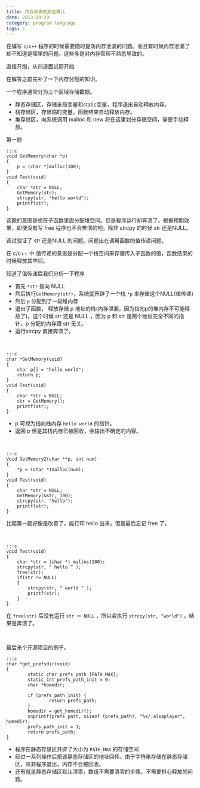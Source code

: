 ```yaml
---
title: 内存侧漏的那些事儿
date: 2013-10-29
category: program language
tags: c
---
```


在编写 `c/c++` 程序的时候需要随时提防内存泄漏的问题。而且有时候内存泄漏了却不知道是哪里的问题。这些多是对内存管理不熟悉导致的。
<!-- excerpt -->

直接开炮，从四道面试题开始

在解答之前先补了一下内存分配的知识。

一个程序通常分为三个区域存储数据。

+ 静态存储区，存储全局变量和static变量，程序退出自动释放内存。
+ 栈存储区，存储临时变量，函数结束自动释放内存。
+ 堆存储区，向系统调用 malloc 和 new 将在这里划分存储空间，需要手动释放。

第一题

    :::c
    void GetMemory(char *p) 
    { 
        p = (char *)malloc(100); 
    } 
    void Test(void)   
    { 
        char *str = NULL; 
        GetMemory(str);  
        strcpy(str, "hello world"); 
        printf(str); 
    } 
 

这题的意图是想在子函数里面分配堆空间。但是程序运行却奔溃了。根据预期效果，即使没有写 free 程序也不会奔溃的吧。除非 strcpy 的时候 str 还是NULL。

调试验证了 str 还是NULL 的问题。问题出在调用函数的值传递问题。

在 c/c++ 中 值传递的意思是分配一个栈空间来存储传入子函数的值，函数结束的时候释放其空间。

知道了值传递后我们分析一下程序

+ 首先 `*str` 指向 NULL
+ 然后执行`GetMemory(str)`，系统就开辟了一个栈 `*p` 来存储这个NULL(值传递)
+ 然后 `p` 分配到了一段堆内存
+ 退出子函数， 释放存储 p 地址的栈(内存泄漏，因为指向p的堆内存不可能释放了)。这个时候 str 还是 NULL ，因为 p 和 str 是两个地址完全不同的指针，p 分配的内存跟 str 无关。
+ 运行strcpy 直接奔溃了。

<br/>

    :::c
    char *GetMemory(void) 
    {  
        char p[] = "hello world"; 
        return p; 
    } 
    void Test(void) 
    { 
        char *str = NULL; 
        str = GetMemory();   
        printf(str); 
    } 

+ p 可视为指向栈内存 `hello world` 的指针。
+ 返回 p 但是其栈内存已被回收，会输出不确定的内容。

<br/>

    :::c
    Void GetMemory2(char **p, int num) 
    { 
        *p = (char *)malloc(num); 
    }  
    void Test(void) 
    { 
        char *str = NULL; 
        GetMemory(&str, 100); 
        strcpy(str, "hello");   
        printf(str);  
    }  

比起第一题好像是改善了，能打印 hello 出来，但是最后忘记 free 了。

<br/>

    :::c
    void Test(void) 
    { 
        char *str = (char *) malloc(100);
        strcpy(str, “ hello ” ); 
        free(str);      
        if(str != NULL) 
        { 
            strcpy(str, " world " );  
            printf(str); 
        } 
    }

在 `free(str)` 后没有运行 `str ＝ NULL` ，所以会执行 `strcpy(str, "world")` ，结果是奔溃了。

<br/>

最后来个开源项目的例子。

    :::c
    char *get_prefsdir(void)
    {
            static char prefs_path [PATH_MAX];
            static int prefs_path_init = 0;
            char *homedir;

            if (prefs_path_init) {
                    return prefs_path;
            }
            homedir = get_homedir();
            snprintf(prefs_path, sizeof (prefs_path), "%s/.alsaplayer", homedir);
            prefs_path_init = 1;
            return prefs_path;
    }

+ 程序在静态存储区开辟了大小为 `PATH_MAX` 的存储空间
+ 经过一系列操作后把该静态存储区的地址回传。由于字符串存储在静态存储区，除非程序退出，内存不会被回收。
+ 还有就是静态存储区默认清零，数组不需要清零的步骤。不需要担心释放的问题。

